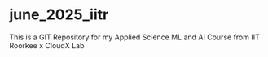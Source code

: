 # june_2025_iitr
This is a GIT Repository for my Applied Science ML and AI Course from IIT Roorkee x CloudX Lab
